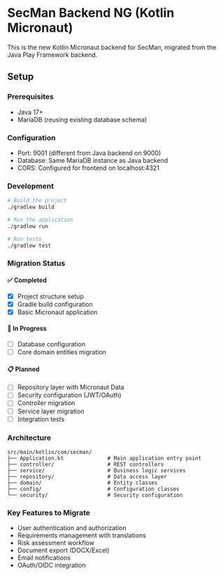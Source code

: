 # SecMan Backend NG (Kotlin Micronaut)

This is the new Kotlin Micronaut backend for SecMan, migrated from the Java Play Framework backend.

## Setup

### Prerequisites
- Java 17+
- MariaDB (reusing existing database schema)

### Configuration
- Port: 9001 (different from Java backend on 9000)
- Database: Same MariaDB instance as Java backend
- CORS: Configured for frontend on localhost:4321

### Development

```bash
# Build the project
./gradlew build

# Run the application
./gradlew run

# Run tests
./gradlew test
```

### Migration Status

#### ✅ Completed
- [x] Project structure setup
- [x] Gradle build configuration
- [x] Basic Micronaut application

#### 🚧 In Progress
- [ ] Database configuration
- [ ] Core domain entities migration

#### 📋 Planned
- [ ] Repository layer with Micronaut Data
- [ ] Security configuration (JWT/OAuth)
- [ ] Controller migration
- [ ] Service layer migration
- [ ] Integration tests

### Architecture

```
src/main/kotlin/com/secman/
├── Application.kt              # Main application entry point
├── controller/                 # REST controllers
├── service/                    # Business logic services
├── repository/                 # Data access layer
├── domain/                     # Entity classes
├── config/                     # Configuration classes
└── security/                   # Security configuration
```

### Key Features to Migrate
- User authentication and authorization
- Requirements management with translations
- Risk assessment workflow
- Document export (DOCX/Excel)
- Email notifications
- OAuth/OIDC integration